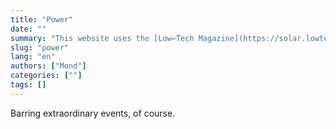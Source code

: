 ```yaml
---
title: "Power"
date: ""
summary: "This website uses the [Low←Tech Magazine](https://solar.lowtechmagazine.com/2018/09/how-to-build-a-low-tech-website/)'s [Hugo](https://gohugo.io/) theme. Unlike the low←tech magazine's website, it is not (yet?) at risk of going offline due to prolonged periods of bad weather."
slug: "power"
lang: "en"
authors: ["Mond"]
categories: [""]
tags: []
---
```


Barring extraordinary events, of course.
